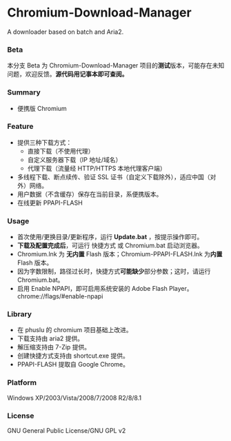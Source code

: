 ﻿Chromium-Download-Manager
=====
A downloader based on batch and Aria2.

### Beta
本分支 Beta 为 Chromium-Download-Manager 项目的**测试**版本，可能存在未知问题，欢迎反馈。**源代码用记事本即可查阅。**

### Summary
* 便携版 Chromium

### Feature
* 提供三种下载方式：
    * 直接下载（不使用代理）
    * 自定义服务器下载（IP 地址/域名）
    * 代理下载（流量经 HTTP/HTTPS 本地代理客户端）
* 多线程下载、断点续传、验证 SSL 证书（自定义下载除外），适应中国（对外）网络。
* 用户数据（不含缓存）保存在当前目录，系便携版本。
* 在线更新 PPAPI-FLASH

### Usage
* 首次使用/更换目录/更新程序，运行 **Update.bat** ，按提示操作即可。
* **下载及配置完成后**，可运行 快捷方式 或 Chromium.bat 启动浏览器。
* Chromium.lnk 为 **无内置** Flash 版本；Chromium-PPAPI-FLASH.lnk 为**内置** Flash 版本。
* 因为字数限制，路径过长时，快捷方式**可能缺少**部分参数；这时，请运行 Chromium.bat。
* 启用 Enable NPAPI，即可启用系统安装的 Adobe Flash Player。chrome://flags/#enable-npapi

### Library
* 在 phuslu 的 chromium 项目基础上改进。
* 下载支持由 aria2 提供。
* 解压缩支持由 7-Zip 提供。
* 创建快捷方式支持由 shortcut.exe 提供。
* PPAPI-FLASH 提取自 Google Chrome。

### Platform
Windows XP/2003/Vista/2008/7/2008 R2/8/8.1

### License
GNU General Public License/GNU GPL v2